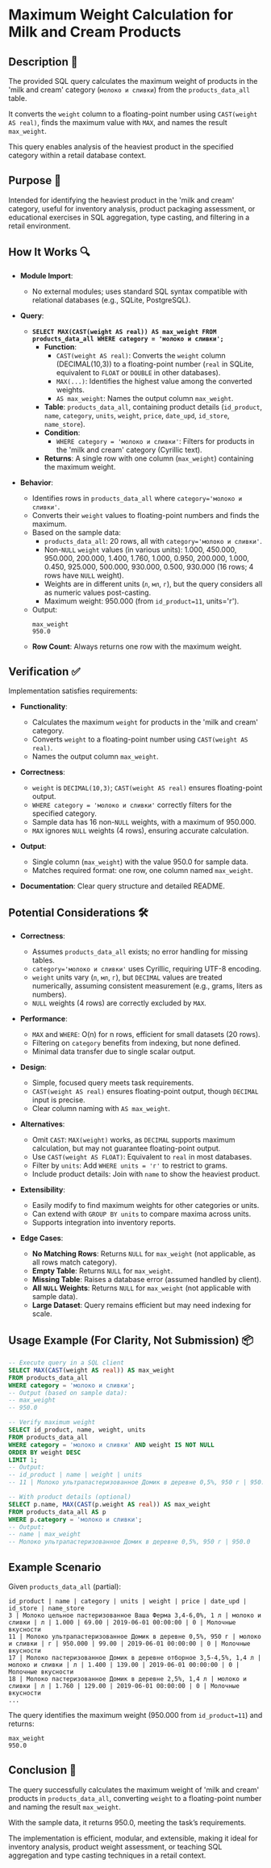 # Maximum Weight Calculation for Milk and Cream Products

## Description 📝

The provided SQL query calculates the maximum weight of products in the 'milk and cream' category (`молоко и сливки`) from the `products_data_all` table.

It converts the `weight` column to a floating-point number using `CAST(weight AS real)`, finds the maximum value with `MAX`, and names the result `max_weight`.

This query enables analysis of the heaviest product in the specified category within a retail database context.

## Purpose 🎯

Intended for identifying the heaviest product in the 'milk and cream' category, useful for inventory analysis, product packaging assessment, or educational exercises in SQL aggregation, type casting, and filtering in a retail environment.

## How It Works 🔍

-   **Module Import**:

    -   No external modules; uses standard SQL syntax compatible with relational databases (e.g., SQLite, PostgreSQL).

-   **Query**:

    -   **`SELECT MAX(CAST(weight AS real)) AS max_weight FROM products_data_all WHERE category = 'молоко и сливки';`**
        -   **Function**:
            -   `CAST(weight AS real)`: Converts the `weight` column (DECIMAL(10,3)) to a floating-point number (`real` in SQLite, equivalent to `FLOAT` or `DOUBLE` in other databases).
            -   `MAX(...)`: Identifies the highest value among the converted weights.
            -   `AS max_weight`: Names the output column `max_weight`.
        -   **Table**: `products_data_all`, containing product details (`id_product`, `name`, `category`, `units`, `weight`, `price`, `date_upd`, `id_store`, `name_store`).
        -   **Condition**:
            -   `WHERE category = 'молоко и сливки'`: Filters for products in the 'milk and cream' category (Cyrillic text).
        -   **Returns**: A single row with one column (`max_weight`) containing the maximum weight.

-   **Behavior**:
    -   Identifies rows in `products_data_all` where `category='молоко и сливки'`.
    -   Converts their `weight` values to floating-point numbers and finds the maximum.
    -   Based on the sample data:
        -   `products_data_all`: 20 rows, all with `category='молоко и сливки'`.
        -   Non-`NULL` `weight` values (in various units): 1.000, 450.000, 950.000, 200.000, 1.400, 1.760, 1.000, 0.950, 200.000, 1.000, 0.450, 925.000, 500.000, 930.000, 0.500, 930.000 (16 rows; 4 rows have `NULL` weight).
        -   Weights are in different units (`л`, `мл`, `г`), but the query considers all as numeric values post-casting.
        -   Maximum weight: 950.000 (from `id_product=11`, units='г').
    -   Output:
        ```
        max_weight
        950.0
        ```
    -   **Row Count**: Always returns one row with the maximum weight.

## Verification ✅

Implementation satisfies requirements:

-   **Functionality**:

    -   Calculates the maximum `weight` for products in the 'milk and cream' category.
    -   Converts `weight` to a floating-point number using `CAST(weight AS real)`.
    -   Names the output column `max_weight`.

-   **Correctness**:

    -   `weight` is `DECIMAL(10,3)`; `CAST(weight AS real)` ensures floating-point output.
    -   `WHERE category = 'молоко и сливки'` correctly filters for the specified category.
    -   Sample data has 16 non-`NULL` weights, with a maximum of 950.000.
    -   `MAX` ignores `NULL` weights (4 rows), ensuring accurate calculation.

-   **Output**:

    -   Single column (`max_weight`) with the value 950.0 for sample data.
    -   Matches required format: one row, one column named `max_weight`.

-   **Documentation**: Clear query structure and detailed README.

## Potential Considerations 🛠️

-   **Correctness**:

    -   Assumes `products_data_all` exists; no error handling for missing tables.
    -   `category='молоко и сливки'` uses Cyrillic, requiring UTF-8 encoding.
    -   `weight` units vary (`л`, `мл`, `г`), but `DECIMAL` values are treated numerically, assuming consistent measurement (e.g., grams, liters as numbers).
    -   `NULL` weights (4 rows) are correctly excluded by `MAX`.

-   **Performance**:

    -   `MAX` and `WHERE`: O(n) for n rows, efficient for small datasets (20 rows).
    -   Filtering on `category` benefits from indexing, but none defined.
    -   Minimal data transfer due to single scalar output.

-   **Design**:

    -   Simple, focused query meets task requirements.
    -   `CAST(weight AS real)` ensures floating-point output, though `DECIMAL` input is precise.
    -   Clear column naming with `AS max_weight`.

-   **Alternatives**:

    -   Omit `CAST`: `MAX(weight)` works, as `DECIMAL` supports maximum calculation, but may not guarantee floating-point output.
    -   Use `CAST(weight AS FLOAT)`: Equivalent to `real` in most databases.
    -   Filter by `units`: Add `WHERE units = 'г'` to restrict to grams.
    -   Include product details: Join with `name` to show the heaviest product.

-   **Extensibility**:

    -   Easily modify to find maximum weights for other categories or units.
    -   Can extend with `GROUP BY units` to compare maxima across units.
    -   Supports integration into inventory reports.

-   **Edge Cases**:
    -   **No Matching Rows**: Returns `NULL` for `max_weight` (not applicable, as all rows match category).
    -   **Empty Table**: Returns `NULL` for `max_weight`.
    -   **Missing Table**: Raises a database error (assumed handled by client).
    -   **All `NULL` Weights**: Returns `NULL` for `max_weight` (not applicable with sample data).
    -   **Large Dataset**: Query remains efficient but may need indexing for scale.

## Usage Example (For Clarity, Not Submission) 📦

```sql
-- Execute query in a SQL client
SELECT MAX(CAST(weight AS real)) AS max_weight
FROM products_data_all
WHERE category = 'молоко и сливки';
-- Output (based on sample data):
-- max_weight
-- 950.0

-- Verify maximum weight
SELECT id_product, name, weight, units
FROM products_data_all
WHERE category = 'молоко и сливки' AND weight IS NOT NULL
ORDER BY weight DESC
LIMIT 1;
-- Output:
-- id_product | name | weight | units
-- 11 | Молоко ультрапастеризованное Домик в деревне 0,5%, 950 г | 950.000 | г

-- With product details (optional)
SELECT p.name, MAX(CAST(p.weight AS real)) AS max_weight
FROM products_data_all AS p
WHERE p.category = 'молоко и сливки';
-- Output:
-- name | max_weight
-- Молоко ультрапастеризованное Домик в деревне 0,5%, 950 г | 950.0
```

## Example Scenario

Given `products_data_all` (partial):

```
id_product | name | category | units | weight | price | date_upd | id_store | name_store
3 | Молоко цельное пастеризованное Ваша Ферма 3,4-6,0%, 1 л | молоко и сливки | л | 1.000 | 69.00 | 2019-06-01 00:00:00 | 0 | Молочные вкусности
11 | Молоко ультрапастеризованное Домик в деревне 0,5%, 950 г | молоко и сливки | г | 950.000 | 99.00 | 2019-06-01 00:00:00 | 0 | Молочные вкусности
17 | Молоко пастеризованное Домик в деревне отборное 3,5-4,5%, 1,4 л | молоко и сливки | л | 1.400 | 139.00 | 2019-06-01 00:00:00 | 0 | Молочные вкусности
18 | Молоко пастеризованное Домик в деревне 2,5%, 1,4 л | молоко и сливки | л | 1.760 | 129.00 | 2019-06-01 00:00:00 | 0 | Молочные вкусности
...
```

The query identifies the maximum weight (950.000 from `id_product=11`) and returns:

```
max_weight
950.0
```

## Conclusion 🚀

The query successfully calculates the maximum weight of 'milk and cream' products in `products_data_all`, converting `weight` to a floating-point number and naming the result `max_weight`.

With the sample data, it returns 950.0, meeting the task’s requirements.

The implementation is efficient, modular, and extensible, making it ideal for inventory analysis, product weight assessment, or teaching SQL aggregation and type casting techniques in a retail context.
